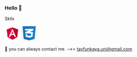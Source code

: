 ### Hello 👋

Skils
<p float="left">
  <img src="https://github.com/TAYFUN-KAYA/Tayfun-Kaya/blob/main/angular.svg.png" width="50" height="50" />
 <img src="https://github.com/TAYFUN-KAYA/Tayfun-Kaya/blob/main/css.png" width="50" height="50" />
</p>



💬 you can always contact me. -->> tayfunkaya.uni@gmail.com 

